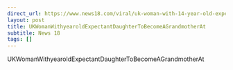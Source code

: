 ```yaml
---
direct_url: https://www.news18.com/viral/uk-woman-with-14-year-old-expectant-daughter-to-become-a-grandmother-at-33-8665516.html
layout: post
title: UKWomanWithyearoldExpectantDaughterToBecomeAGrandmotherAt
subtitle: News 18
tags: []
---
```


UKWomanWithyearoldExpectantDaughterToBecomeAGrandmotherAt
